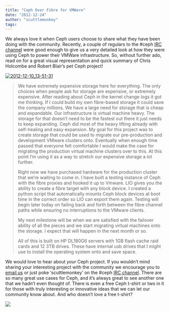 ```yaml
---
title: "Ceph Over Fibre for VMWare"
date: "2012-12-24"
author: "scuttlemonkey"
tags: 
---
```


We always love it when Ceph users choose to share what they have been doing with the community. Recently, a couple of regulars to the #ceph [IRC channel](http://ceph.com/resources/mailing-list-irc/) were good enough to give us a very detailed look at how they were using Ceph to power their VMWare infrastructure. So, without further ado, read on for a great visual representation and quick summary of Chris Holcombe and Robert Blair’s pet Ceph project!

  

[![](images/2012-12-10_13-51-31-220x140.png "2012-12-10_13-51-31")](http://ceph.com/wp-content/uploads/2012/12/2012-12-10_13-51-31.png)

> We have extremely expensive storage here for everything. The only choices when people ask for storage are expensive, or extremely expensive. After reading about Ceph in the kernel change logs it got me thinking. If I could build my own fibre-based storage it could save the company millions. We have a large need for storage that is cheap and expandable. Our infrastructure is virtual machine heavy. The storage for that doesn’t need to be the fastest out there it just needs to keep expanding. Ceph did most of the heavy lifting already with self-healing and easy expansion. My goal for this project was to create storage that could be used to migrate our pre-production and development VMware clusters onto. Eventually when enough time passed that everyone felt comfortable I would make the case for migrating the production virtual machine clusters over to this. At this point I’m using it as a way to stretch our expensive storage a lot further.
> 
> Right now we have purchased hardware for the production cluster that we’re waiting to come in. I have built a testing instance of Ceph with the fibre proxies and hooked it up to Vmware. LIO gives you the ability to create a fibre target with any block device. I created a python script that automatically mounts Ceph block devices at boot time in the correct order so LIO can export them again. Testing will begin later today on failing back and forth between the fibre channel paths while ensuring no interruptions to the VMware clients.
> 
> My next milestone will be when we are satisfied with the failover ability of all the pieces and we start migrating virtual machines onto the storage. I expect that will happen in the next month or so.
> 
> All of this is built on HP DL180G6 servers with 1GB flash cache raid cards and 12 3TB drives. These have internal usb drives that I might use to install the operating system onto and save space.

We would love to hear about _your_ Ceph project. If you wouldn’t mind sharing your interesting project with the community we encourage you to [email us](mailto:community@inktank.com) or just poke ‘scuttlemonkey’ on the #ceph [IRC channel](http://ceph.com/resources/mailing-list-irc/). There are so many great use cases for Ceph, and it’s always great to see another one that we hadn’t even thought of. There is even a free Ceph t-shirt or two in it for those with truly interesting or innovative ideas that we can let our community know about. And who doesn’t love a free t-shirt?

![](http://track.hubspot.com/__ptq.gif?a=268973&k=14&bu=http://ceph.com&r=http://ceph.com/community/ceph-over-fibre-for-vmware/&bvt=rss&p=wordpress)
